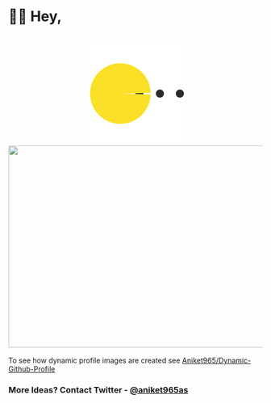 # 👋🏻 Hey,
<div align="center">
	<br>
	<img src="https://raw.githubusercontent.com/Aniket965/Aniket965/master/pacman.svg?sanitize=true" width="200" height="200">
	<br>
    	<img src="https://bingimages.herokuapp.com/unsplash1" width="800" height="400">
</div>


To see how dynamic profile images are created  see [Aniket965/Dynamic-Github-Profile](https://github.com/Aniket965/Dynamic-Github-Profile)


### More Ideas? Contact Twitter - [@aniket965as](https://twitter.com/aniket965as)
